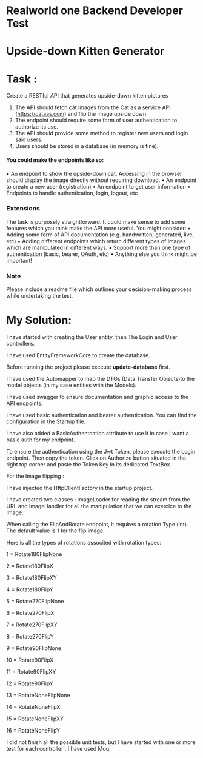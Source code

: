 # Realworld one Backend Developer Test

# Upside-down Kitten Generator

# Task :

Create a RESTful API that generates upside-down kitten pictures

1. The API should fetch cat images from the Cat as a service API (https://cataas.com) and flip the image upside down.
2. The endpoint should require some form of user authentication to authorize its use.
3. The API should provide some method to register new users and login said users.
4. Users should be stored in a database (in memory is fine).

#### You could make the endpoints like so:

• An endpoint to show the upside-down cat. Accessing in the browser should display the image directly without requiring download.
• An endpoint to create a new user (registration)
• An endpoint to get user information
• Endpoints to handle authentication, login, logout, etc

### Extensions

The task is purposely straightforward. It could make sense to add some features which you think make the API more useful. You might consider:
• Adding some form of API documentation (e.g. handwritten, generated, live, etc)
• Adding different endpoints which return different types of images which are manipulated in different ways.
• Support more than one type of authentication (basic, bearer, OAuth, etc)
• Anything else you think might be important!

### Note
Please include a readme file which outlines your decision-making process while undertaking the test.


# My Solution:


I have started with creating the User entity, then The Login and User controllers.

I have used EntityFrameworkCore to create the database.

Before running the project please execute **update-database** first.

I have used the Automapper to map the DTOs (Data Transfer Objects)to the model objects (in my case entities with the Models).

I have used swagger to ensure documentation and graphic access to the API endpoints.

I have used basic authentication and bearer authentication. You can find the configuration in the Startup file.

I have also added a BasicAuthentcation attribute to use it in case I want a basic auth for my endpoint.

To ensure the authentication using the Jwt Token, please execute the Login endpoint. Then copy the token. Click on Authorize button situated in the right top corner and paste the Token Key in its dedicated TextBox.

For the Image flipping :

I have injected the HttpClientFactory in the startup project.

I have created two classes : ImageLoader for reading the stream from the URL and ImageHandler for all the manipulation that we can exercice to the Image:

When calling the FlipAndRotate endpoint, it requires a rotation Type (int). The default value is 1 for the flip image.

Here is all the types of rotations associted with rotation types:

  1 = Rotate180FlipNone
  
  2 = Rotate180FlipX
  
  3 = Rotate180FlipXY
  
  4 = Rotate180FlipY
  
  5 = Rotate270FlipNone
  
  6 = Rotate270FlipX
  
  7 = Rotate270FlipXY
  
  8 = Rotate270FlipY
  
  9 = Rotate90FlipNone
  
  10 = Rotate90FlipX
  
  11 = Rotate90FlipXY
  
  12 = Rotate90FlipY
  
  13 = RotateNoneFlipNone
  
  14 = RotateNoneFlipX
  
  15 = RotateNoneFlipXY
  
  16 = RotateNoneFlipY
  
  
  I did not finish all the possible unit tests, but I have started with one or more test for each controller . I have used Moq.



